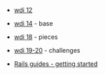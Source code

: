 * [wdi 12](https://github.com/wdi-sf-fall/notes/tree/master/week_06_ruby_fundamentals_and_rails_intro/day_03_blocks_procs_rails_intro/dusk_rails_intro)
* [wdi 14](https://github.com/sf-wdi-14/notes/blob/master/lectures/week-6/_3_wednesday/dawn/intro-to-rails.md) - base
* [wdi 18](https://github.com/sf-wdi-18/notes/tree/master/lectures/week-06/day_04_intro_rails/dawn) - pieces
* [wdi 19-20](https://github.com/sf-wdi-19-20/modules/tree/master/w6_d3_2_intro_to_rails) - challenges

* [Rails guides - getting started](http://guides.rubyonrails.org/getting_started.html)
